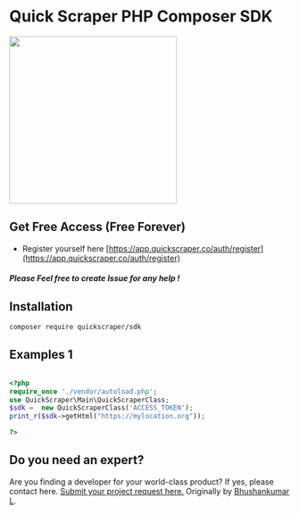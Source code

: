 # Quick Scraper PHP Composer SDK

<img src="https://app.quickscraper.co/assets/images/quick_scraper_logo_3.png" width="300" />


## Get Free Access (Free Forever)

* Register yourself here [https://app.quickscraper.co/auth/register](https://app.quickscraper.co/auth/register)

##### Please Feel free to create Issue for any help !


## Installation

``` bash
composer require quickscraper/sdk
```

## Examples 1


```php

<?php
require_once './vendor/autoload.php';
use QuickScraper\Main\QuickScraperClass;
$sdk =  new QuickScraperClass('ACCESS_TOKEN');
print_r($sdk->getHtml("https://mylocation.org"));

?>
```


## Do you need an expert?

Are you finding a developer for your world-class product? If yes, please contact here. [Submit your project request here.](https://goo.gl/forms/UofdG5GY5iHMoUWg2)
Originally by [Bhushankumar L](mailto:bhushankumar.lilapara@gmail.com).
